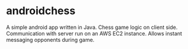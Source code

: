 # androidchess
A simple android app written in Java. Chess game logic on client side. Communication with server run on an AWS EC2 instance. Allows instant messaging opponents during game.
